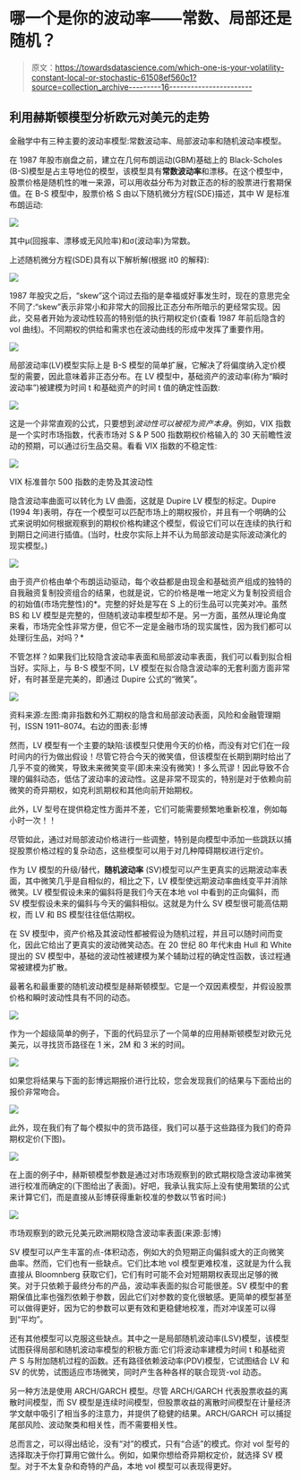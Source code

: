 # 哪一个是你的波动率——常数、局部还是随机？

> 原文：<https://towardsdatascience.com/which-one-is-your-volatility-constant-local-or-stochastic-61508ef560c1?source=collection_archive---------16----------------------->

## 利用赫斯顿模型分析欧元对美元的走势

金融学中有三种主要的波动率模型:常数波动率、局部波动率和随机波动率模型。

在 1987 年股市崩盘之前，建立在几何布朗运动(GBM)基础上的 Black-Scholes (B-S)模型是占主导地位的模型，该模型具有**常数波动率**和漂移。在这个模型中，股票价格是随机性的唯一来源，可以用收益分布为对数正态的标的股票进行套期保值。在 B-S 模型中，股票价格 S 由以下随机微分方程(SDE)描述，其中 W 是标准布朗运动:

![](img/eb5ece5d7638f6d0b10e90a84b3e50a2.png)

其中μ(回报率、漂移或无风险率)和σ(波动率)为常数。

上述随机微分方程(SDE)具有以下解析解(根据 it0 的解释):

![](img/768f3aa81e2ec18947b78c090b506685.png)

1987 年股灾之后，“skew”这个词过去指的是幸福或好事发生时，现在的意思完全不同了:“skew”表示非常小和非常大的回报比正态分布所暗示的更经常实现。因此，交易者开始为波动性较高的特别低的执行期权定价(查看 1987 年前后隐含的 vol 曲线)。不同期权的供给和需求也在波动曲线的形成中发挥了重要作用。

![](img/306906f57cb5c2350d5dad1ae2864556.png)

局部波动率(LV)模型实际上是 B-S 模型的简单扩展，它解决了将偏度纳入定价模型的需要，因此意味着非正态分布。在 LV 模型中，基础资产的波动率(称为“瞬时波动率”)被建模为时间 t 和基础资产的时间 t 值的确定性函数:

![](img/7ba1773869cb0b3af040c2c262cf4282.png)

这是一个非常直观的公式，只要想到*波动性可以被视为资产本身*。例如，VIX 指数是一个实时市场指数，代表市场对 S & P 500 指数期权价格输入的 30 天前瞻性波动的预期，可以通过衍生品交易。看看 VIX 指数的不稳定性:

![](img/8ebf885019dc2c14f58370ae8315ecd7.png)

VIX 标准普尔 500 指数的走势及其波动性

隐含波动率曲面可以转化为 LV 曲面，这就是 Dupire LV 模型的标定。Dupire (1994 年)表明，存在一个模型可以匹配市场上的期权报价，并且有一个明确的公式来说明如何根据观察到的期权价格构建这个模型，假设它们可以在连续的执行和到期日之间进行插值。(当时，杜皮尔实际上并不认为局部波动是实际波动演化的现实模型。)

![](img/6a0afd442f73fd9eda0d84a01ebc5367.png)

由于资产价格由单个布朗运动驱动，每个收益都是由现金和基础资产组成的独特的自我融资复制投资组合的结果，也就是说，它的价格是唯一地定义为复制投资组合的初始值(市场完整性)的*。完整的好处是写在 S 上的衍生品可以完美对冲。虽然 BS 和 LV 模型是完整的，但随机波动率模型却不是。另一方面，虽然从理论角度来看，市场完全性非常方便，但它不一定是金融市场的现实属性，因为我们都可以处理衍生品，对吗？*

不管怎样？如果我们比较隐含波动率表面和局部波动率表面，我们可以看到拟合相当好。实际上，与 B-S 模型不同，LV 模型在拟合隐含波动率的无套利面方面非常好，有时甚至是完美的，即通过 Dupire 公式的“微笑”。

![](img/f20f42613be794611813b247d7b11209.png)

资料来源:左图:南非指数和外汇期权的隐含和局部波动表面，风险和金融管理期刊，ISSN 1911–8074。右边的图表:彭博

然而，LV 模型有一个主要的缺陷:该模型只使用今天的价格，而没有对它们在一段时间内的行为做出假设！尽管它符合今天的微笑值，但该模型在长期到期时给出了几乎不变的微笑，导致未来微笑变平(即未来没有微笑)！多么荒谬！因此导致不合理的偏斜动态，低估了波动率的波动性。这是非常不现实的，特别是对于依赖向前微笑的奇异期权，如克利凯期权和其他向前开始期权。

此外，LV 型号在提供稳定性方面并不差，它们可能需要频繁地重新校准，例如每小时一次！！

尽管如此，通过对局部波动价格进行一些调整，特别是向模型中添加一些跳跃以捕捉股票价格过程的复杂动态，这些模型可以用于对几种障碍期权进行定价。

作为 LV 模型的升级/替代，**随机波动率** (SV)模型可以产生更真实的远期波动率表面，其中微笑几乎是自相似的，相比之下，LV 模型使远期波动率曲线变平并消除微笑。LV 模型假设未来的偏斜将是我们今天在本地 vol 中看到的正向偏斜，而 SV 模型假设未来的偏斜与今天的偏斜相似。这就是为什么 SV 模型很可能高估期权，而 LV 和 BS 模型往往低估期权。

在 SV 模型中，资产价格及其波动性都被假设为随机过程，并且可以随时间而变化，因此它给出了更真实的波动微笑动态。在 20 世纪 80 年代末由 Hull 和 White 提出的 SV 模型中，基础的波动性被建模为某个辅助过程的确定性函数，该过程通常被建模为扩散。

最著名和最重要的随机波动模型是赫斯顿模型。它是一个双因素模型，并假设股票价格和瞬时波动性具有不同的动态。

![](img/6957a3ad36aef45a17c390508c8fa62a.png)

作为一个超级简单的例子，下面的代码显示了一个简单的应用赫斯顿模型对欧元兑美元，以寻找货币路径在 1 米，2M 和 3 米的时间。

![](img/ee8002115f57909ccc69e07bfba8d6e1.png)

如果您将结果与下面的彭博远期报价进行比较，您会发现我们的结果与下面给出的报价非常吻合。

![](img/39001959cf390c63c0ca77b01abff3b9.png)

此外，现在我们有了每个模拟中的货币路径，我们可以基于这些路径为我们的奇异期权定价(下图)。

![](img/c5a8764fb2a5576f68d5a98b7af1cb90.png)

在上面的例子中，赫斯顿模型参数是通过对市场观察到的欧式期权隐含波动率微笑进行校准而确定的(下图给出了表面)。好吧，我承认我实际上没有使用繁琐的公式来计算它们，而是直接从彭博获得重新校准的参数以节省时间:)

![](img/656de5be549981ba6900312878fdd841.png)

市场观察到的欧元兑美元欧洲期权隐含波动率表面(来源:彭博)

SV 模型可以产生丰富的点-体积动态，例如大的负短期正向偏斜或大的正向微笑曲率。然而，它们也有一些缺点。它们比本地 vol 模型更难校准，这就是为什么我直接从 Bloomnberg 获取它们，它们有时可能不会对短期期权表现出足够的微笑。对于只依赖于最终分布的产品，波动率表面的拟合可能很差。SV 模型中的套期保值比率也强烈依赖于参数，因此它们对参数的变化很敏感。更简单的模型甚至可以做得更好，因为它的参数可以更有效和更稳健地校准，而对冲误差可以得到“平均”。

还有其他模型可以克服这些缺点。其中之一是局部随机波动率(LSV)模型，该模型试图获得局部和随机波动率模型的积极方面:它们将波动率建模为时间 t 和基础资产 S 与附加随机过程的函数。还有路径依赖波动率(PDV)模型，它试图结合 LV 和 SV 的优势，试图适应市场微笑，同时产生各种各样的联合现货-vol 动态。

另一种方法是使用 ARCH/GARCH 模型。尽管 ARCH/GARCH 代表股票收益的离散时间模型，而 SV 模型是连续时间模型，但股票收益的离散时间模型在计量经济学文献中吸引了相当多的注意力，并提供了稳健的结果。ARCH/GARCH 可以捕捉尾部风险、波动聚类和相关性，而不需要相关性。

总而言之，可以得出结论，没有“对”的模式，只有“合适”的模式。你对 vol 型号的选择取决于你打算用它做什么。例如，如果你想给奇异期权定价，就选择 SV 模型。对于不太复杂和奇特的产品，本地 vol 模型可以表现得更好。